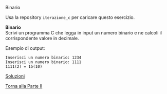 Binario

Usa la repository `iterazione_c` per caricare questo esercizio.

**Binario**<br>
Scrivi un programma C che legga in input un numero binario e ne calcoli
il corrispondente valore in decimale.

Esempio di output:

```
Inserisci un numero binario: 1234
Inserisci un numero binario: 1111
1111(2) = 15(10)
```

<a href="https://github.com/FabioZTessitore/laboratorio/tree/master/esercizi/part-ii/do-while">Soluzioni</a>

<a href="/activities/2">Torna alla Parte II</a>
